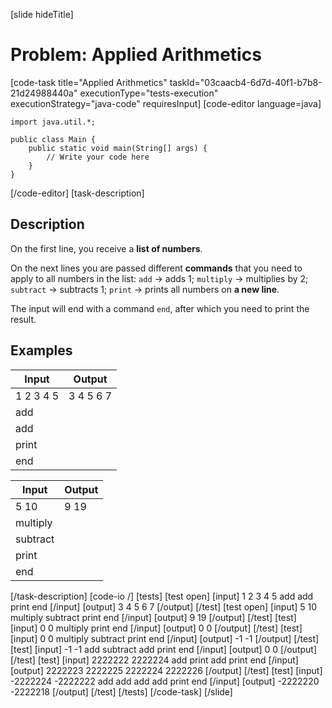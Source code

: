 [slide hideTitle]
# Problem: Applied Arithmetics
[code-task title="Applied Arithmetics" taskId="03caacb4-6d7d-40f1-b7b8-21d24988440a" executionType="tests-execution" executionStrategy="java-code" requiresInput]
[code-editor language=java]
```
import java.util.*;

public class Main {
    public static void main(String[] args) {
        // Write your code here
    }
}
```
[/code-editor]
[task-description]
## Description
On the first line, you receive a **list of numbers**.

On the next lines you are passed different **commands** that you need to apply to all numbers in the list: `add` -> adds 1; `multiply` -> multiplies by 2; `subtract` -> subtracts 1; `print` -> prints all numbers on **a new line**.

The input will end with a command `end`, after which you need to print the result.

## Examples
| **Input** | **Output** |
| --- | --- |
| 1 2 3 4 5 | 3 4 5 6 7 |
| add |  |
| add |  |
| print |  |
| end |  |

| **Input** | **Output** |
| --- | --- |
| 5 10 | 9 19 |
| multiply |  |
| subtract |  |
| print |  |
| end |  |

[/task-description]
[code-io /]
[tests]
[test open]
[input]
1 2 3 4 5
add
add
print
end
[/input]
[output]
3 4 5 6 7
[/output]
[/test]
[test open]
[input]
5 10
multiply
subtract
print
end
[/input]
[output]
9 19
[/output]
[/test]
[test]
[input]
0 0
multiply
print
end
[/input]
[output]
0 0
[/output]
[/test]
[test]
[input]
0 0
multiply
subtract
print
end
[/input]
[output]
-1 -1
[/output]
[/test]
[test]
[input]
-1 -1
add
subtract
add
print
end
[/input]
[output]
0 0
[/output]
[/test]
[test]
[input]
2222222 2222224
add
print
add
print
end
[/input]
[output]
2222223 2222225
2222224 2222226
[/output]
[/test]
[test]
[input]
-2222224 -2222222
add
add
add
add
print
end
[/input]
[output]
-2222220 -2222218
[/output]
[/test]
[/tests]
[/code-task]
[/slide]